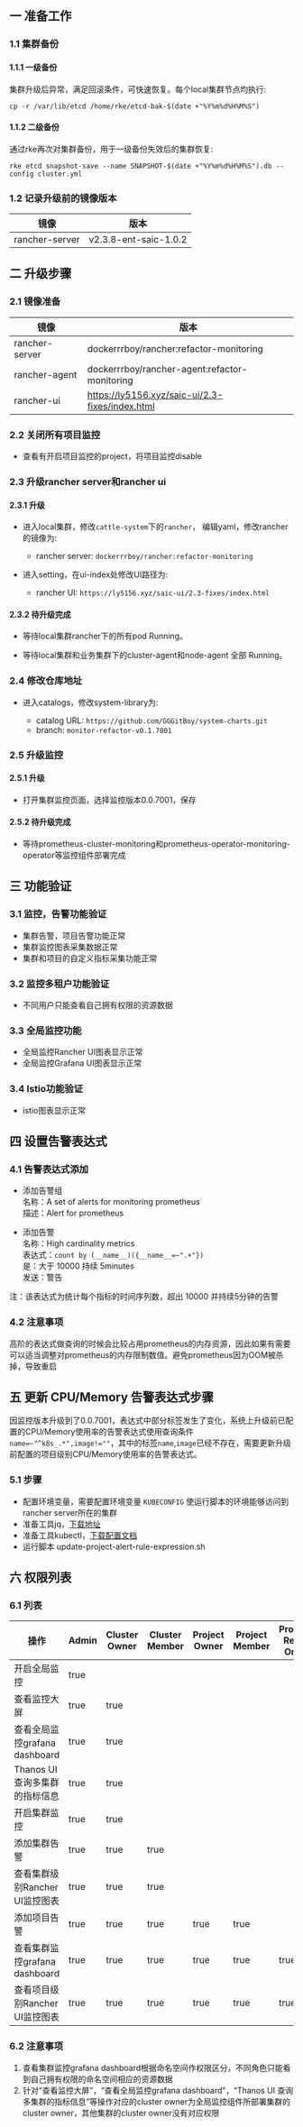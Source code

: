 
## 一 准备工作

### 1.1 集群备份

#### 1.1.1 一级备份
集群升级后异常，满足回滚条件，可快速恢复。每个local集群节点均执行:   

`cp -r /var/lib/etcd /home/rke/etcd-bak-$(date +"%Y%m%d%H%M%S")`

#### 1.1.2 二级备份
通过rke再次对集群备份，用于一级备份失效后的集群恢复:   

`rke etcd snapshot-save --name SNAPSHOT-$(date +"%Y%m%d%H%M%S").db --config cluster.yml`

### 1.2 记录升级前的镜像版本
|  镜像   | 版本  |
|  ----  | ----  |
| rancher-server  | v2.3.8-ent-saic-1.0.2 |

## 二 升级步骤

### 2.1 镜像准备
|  镜像   | 版本  |
|  ----  | ----  |
| rancher-server  | dockerrrboy/rancher:refactor-monitoring |
| rancher-agent  | dockerrrboy/rancher-agent:refactor-monitoring |
| rancher-ui  | https://ly5156.xyz/saic-ui/2.3-fixes/index.html |

### 2.2 关闭所有项目监控

* 查看有开启项目监控的project，将项目监控disable

### 2.3 升级rancher server和rancher ui

#### 2.3.1 升级
* 进入local集群，修改`cattle-system`下的`rancher`， 编辑yaml，修改rancher的镜像为:    

    * rancher server: `dockerrrboy/rancher:refactor-monitoring`

* 进入setting，在ui-index处修改UI路径为:    

    * rancher UI: `https://ly5156.xyz/saic-ui/2.3-fixes/index.html`

#### 2.3.2 待升级完成
* 等待local集群rancher下的所有pod Running。

* 等待local集群和业务集群下的cluster-agent和node-agent 全部 Running。

### 2.4 修改仓库地址

* 进入catalogs，修改system-library为:    

    * catalog URL: `https://github.com/GGGitBoy/system-charts.git`
    * branch: `monitor-refactor-v0.1.7001`

### 2.5 升级监控

#### 2.5.1 升级

* 打开集群监控页面，选择监控版本0.0.7001，保存

#### 2.5.2 待升级完成

* 等待prometheus-cluster-monitoring和prometheus-operator-monitoring-operator等监控组件部署完成

## 三 功能验证

### 3.1 监控，告警功能验证

* 集群告警，项目告警功能正常
* 集群监控图表采集数据正常
* 集群和项目的自定义指标采集功能正常

### 3.2 监控多租户功能验证

* 不同用户只能查看自己拥有权限的资源数据

### 3.3 全局监控功能

* 全局监控Rancher UI图表显示正常
* 全局监控Grafana UI图表显示正常

### 3.4 Istio功能验证

* istio图表显示正常


## 四 设置告警表达式

### 4.1 告警表达式添加

* 添加告警组      
名称：A set of alerts for monitoring prometheus     
描述：Alert for prometheus     

* 添加告警     
名称：High cardinality metrics     
表达式：`count by (__name__)({__name__=~".+"})`     
是：大于 10000      持续 5minutes     
发送：警告      

注：该表达式为统计每个指标的时间序列数，超出 10000 并持续5分钟的告警        

### 4.2 注意事项

高阶的表达式做查询的时候会比较占用prometheus的内存资源，因此如果有需要可以适当调整对prometheus的内存限制数值。避免prometheus因为OOM被杀掉，导致重启      

## 五 更新 CPU/Memory 告警表达式步骤
因监控版本升级到了0.0.7001，表达式中部分标签发生了变化，系统上升级前已配置的CPU/Memory使用率的告警表达式使用查询条件`name=~"^k8s_.*",image!=""`，其中的标签`name`,`image`已经不存在，需要更新升级前配置的项目级别CPU/Memory使用率的告警表达式。

### 5.1 步骤
* 配置环境变量，需要配置环境变量 `KUBECONFIG` 使运行脚本的环境能够访问到rancher server所在的集群
* 准备工具jq，[下载地址](https://github.com/stedolan/jq/releases) 
* 准备工具kubectl，[下载配置文档](https://kubernetes.io/zh/docs/tasks/tools/install-kubectl) 
* 运行脚本 update-project-alert-rule-expression.sh

## 六 权限列表

### 6.1 列表        

|  操作  |  Admin  |  Cluster Owner  |  Cluster Member  |  Project Owner  |  Project Member  |  Project Read Only  |
|  ----  |  ----  |  ----  |  ----  |  ----  |  ----  |  ----  |
|  开启全局监控  |  true  |    |    |    |    |    |
|  查看监控大屏  |  true  |  true  |    |    |    |    |
|  查看全局监控grafana dashboard  |  true  |  true  |    |    |    |    |
|  Thanos UI 查询多集群的指标信息  |  true  |  true  |    |    |    |    |
|  开启集群监控  |  true  |  true  |    |    |    |    |
|  添加集群告警  |  true  |  true  |  true  |    |    |    |
|  查看集群级别Rancher UI监控图表 |  true  |  true  |  true  |    |    |    |
|  添加项目告警  |  true  |  true  |  true  |  true  |  true  |    |
|  查看集群监控grafana dashboard |  true  |  true  |  true  |  true  |  true  |  true  |
|  查看项目级别Rancher UI监控图表 |  true  |  true  |  true  |  true  |  true  |  true  |


### 6.2 注意事项        
1. 查看集群监控grafana dashboard根据命名空间作权限区分，不同角色只能看到自己拥有权限的命名空间相应的资源数据        
2. 针对“查看监控大屏”，“查看全局监控grafana dashboard”，“Thanos UI 查询多集群的指标信息”等操作对应的cluster owner为全局监控组件所部署集群的cluster owner，其他集群的cluster owner没有对应权限       



